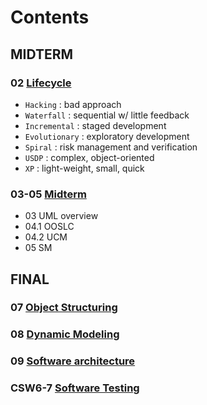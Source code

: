 # Contents  

## MIDTERM
### 02 [Lifecycle](./02_Lifecyle.md)
- `Hacking` : bad approach
- `Waterfall` : sequential w/ little feedback
- `Incremental` : staged development
- `Evolutionary` : exploratory development
- `Spiral` : risk management and verification
- `USDP` : complex, object-oriented
- `XP` : light-weight, small, quick
### 03-05 [Midterm](Midterm.md)
- 03 UML overview
- 04.1 OOSLC
- 04.2 UCM
- 05 SM

## FINAL
### 07 [Object Structuring](./07_ObjectStructuring.md)
### 08 [Dynamic Modeling](./08_DynamicModeling.md)
### 09 [Software architecture](./09_SoftwareArchitecture.md)
### CSW6-7 [Software Testing](./10_SoftwareTesting.md)
